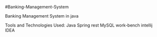 #Banking-Management-System

Banking Management System in java

Tools and Technologies Used:
Java
Spring rest
MySQL work-bench
intellij IDEA
